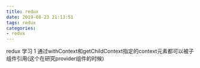 ```yaml
---
title: redux
date: 2019-08-23 21:13:51
tags: redux
categories: 
- redux
---
```


redux 学习
1 通过withContext和getChildContext指定的context元素都可以被子组件引用(这个在研究provider组件的时候)